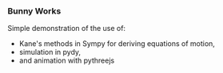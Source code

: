 ### Bunny Works

Simple demonstration of the use of:
- Kane's methods in Sympy for deriving equations of motion,
- simulation in pydy,
- and animation with pythreejs
